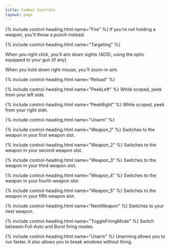 ```yaml
---
title: Combat Controls
layout: page
---
```


<!-- # Combat Controls -->

{% include control-heading.html name="Fire" %}
If you're not holding a weapon, you'll throw a punch instead.

{% include control-heading.html name="Targeting" %}

When you right click, you'll aim down sights (ADS), using the optic equipped to
your gun (if any).

When you hold down right mouse, you'll zoom-in aim.

{% include control-heading.html name="Reload" %}

{% include control-heading.html name="PeekLeft" %}
While scoped, peek from your left side.

{% include control-heading.html name="PeekRight" %}
While scoped, peek from your right side.

{% include control-heading.html name="Unarm" %}

{% include control-heading.html name="Weapon_1" %}
Switches to the weapon in your first weapon slot.

{% include control-heading.html name="Weapon_2" %}
Switches to the weapon in your second weapon slot.

{% include control-heading.html name="Weapon_3" %}
Switches to the weapon in your third weapon slot.

{% include control-heading.html name="Weapon_4" %}
Switches to the weapon in your fourth weapon slot.

{% include control-heading.html name="Weapon_5" %}
Switches to the weapon in your fifth weapon slot.

{% include control-heading.html name="NextWeapon" %}
Switches to your next weapon.

{% include control-heading.html name="ToggleFiringMode" %}
Switch between Full-Auto and Burst firing modes.

{% include control-heading.html name="Unarm" %}
Unarming allows you to run faster. It also allows you to break windows without
firing.